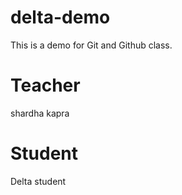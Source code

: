 # delta-demo
This is a demo for Git and Github class.
# Teacher 
shardha kapra

# Student 
Delta student
